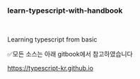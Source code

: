 ### learn-typescript-with-handbook

<br>

Learning typescript from basic

✅모든 소스는 아래 gitbook에서 참고하였습니다

https://typescript-kr.github.io
